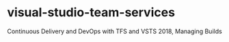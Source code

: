 # visual-studio-team-services
Continuous Delivery and DevOps with TFS and VSTS 2018, Managing Builds
